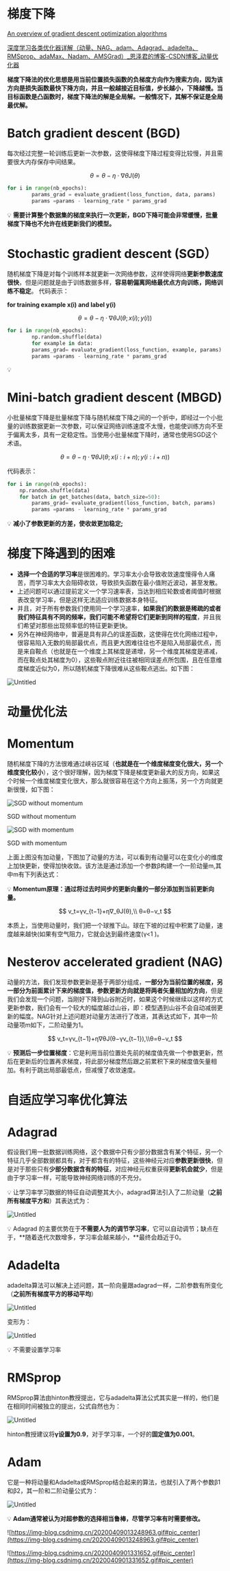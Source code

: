 # 梯度下降

[An overview of gradient descent optimization algorithms](https://ruder.io/optimizing-gradient-descent/index.html#fn6)

[深度学习各类优化器详解（动量、NAG、adam、Adagrad、adadelta、RMSprop、adaMax、Nadam、AMSGrad）_恩泽君的博客-CSDN博客_动量优化器](https://blog.csdn.net/qq_42109740/article/details/105401197?utm_medium=distribute.pc_relevant.none-task-blog-2~default~baidujs_baidulandingword~default-0-105401197-blog-106426728.pc_relevant_downloadblacklistv1&spm=1001.2101.3001.4242.1&utm_relevant_index=2)

**梯度下降法的优化思想是用当前位置损失函数的负梯度方向作为搜索方向，因为该方向是损失函数最快下降方向，并且一般越接近目标值，步长越小，下降越慢。当目标函数是凸函数时，梯度下降法的解是全局解。一般情况下，其解不保证是全局最优解。**

# ****Batch gradient descent (BGD)****

每次经过完整一轮训练后更新一次参数，这使得梯度下降过程变得比较慢，并且需要很大内存保存中间结果。

$$
θ=θ−η⋅∇θJ(θ)
$$

```python
for i in range(nb_epochs):
		params_grad = evaluate_gradient(loss_function, data, params)
		params =params - learning_rate * params_grad
```

💡 **需要计算整个数据集的梯度来执行一次更新，BGD下降可能会非常缓慢，批量梯度下降也不允许在线更新我们的模型。**


# ****Stochastic gradient descent (SGD）****

随机梯度下降是对每个训练样本就更新一次网络参数，这样使得网络**更新参数速度很快**，但是问题就是由于训练数据多样，**容易朝偏离网络最优点方向训练，网络训练不稳定**。
代码表示：

**for training example x(i) and label y(i)**

$$
θ=θ−η⋅∇θJ(θ;x(i);y(i))
$$

```python
for i in range(nb_epochs):
		np.random.shuffle(data)
		for example in data:
		params_grad= evaluate_gradient(loss_function, example, params)
		params =params - learning_rate * params_grad
```

💡


# ****Mini-batch gradient descent (MBGD)****

小批量梯度下降是批量梯度下降与随机梯度下降之间的一个折中，即经过一个小批量的训练数据更新一次参数，可以保证网络训练速度不太慢，也能使训练方向不至于偏离太多，具有一定稳定性。当使用小批量梯度下降时，通常也使用SGD这个术语。

$$
θ=θ−η⋅∇θJ(θ;x(i:i+n);y(i:i+n))
$$

代码表示：

```python
for i in range(nb_epochs):
    np.random.shuffle(data)
    for batch in get_batches(data, batch_size=50):
        params_grad= evaluate_gradient(loss_function, batch, params)
        params =params - learning_rate * params_grad
```

💡 **减小了参数更新的方差，使收敛更加稳定;**


# ****梯度下降遇到的困难****

- **选择一个合适的学习率**是很困难的。学习率太小会导致收敛速度慢得令人痛苦，而学习率太大会阻碍收敛，导致损失函数在最小值附近波动，甚至发散。
- 上述问题可以通过提前定义一个学习速率表，当达到相应轮数或者阈值时根据表改变学习率，但是这样无法适应训练数据本身特征。
- 并且，对于所有参数我们使用同一个学习速率，**如果我们的数据是稀疏的或者我们特征具有不同的频率，我们可能不希望将它们更新到同样的程度**，并且我们希望对那些出现频率低的特征更新更快。
- 另外在神经网络中，普遍是具有非凸的误差函数，这使得在优化网络过程中，很容易陷入无数的局部最优点，而且更大困难往往也不是陷入局部最优点，而是来自鞍点（也就是在一个维度上其梯度是递增，另一个维度其梯度是递减，而在鞍点处其梯度为0），这些鞍点附近往往被相同误差点所包围，且在任意维度梯度近似为0，所以随机梯度下降很难从这些鞍点逃出。如下图：

![Untitled](https://github.com/xucong1018/xucong1018.github.io/blob/master/img/梯度下降/Untitled.png?raw=true)

# **动量优化法**

# ****Momentum****

随机梯度下降的方法很难通过峡谷区域（**也就是在一个维度梯度变化很大，另一个维度变化较小**），这个很好理解，因为梯度下降是梯度更新最大的反方向，如果这个时候一个维度梯度变化很大，那么就很容易在这个方向上振荡，另一个方向就更新很慢，如下图：

![SGD without momentum](https://github.com/xucong1018/xucong1018.github.io/blob/master/img/梯度下降/Untitled%201.png?raw=true)

SGD without momentum

![SGD with momentum](https://github.com/xucong1018/xucong1018.github.io/blob/master/img/梯度下降/Untitled%202.png?raw=true)

SGD with momentum

上面上图没有加动量，下图加了动量的方法，可以看到有动量可以在变化小的维度上加快更新，使得加快收敛。该方法是通过添加一个参数β构建一个一阶动量m,其中m有下列表达式：

💡 ****Momentum原理：通过将过去时间步的更新向量的一部分添加到当前更新向量。****


$$
v_t=γv_{t−1}+η∇_θJ(θ),\\ θ=θ−v_t
$$

本质上，当使用动量时，我们把一个球推下山。球在下坡的过程中积累了动量，速度越来越快(如果有空气阻力，它就会达到最终速度(γ<1 )。

# ****Nesterov accelerated gradient (NAG)****

动量的方法，我们发现参数更新是基于两部分组成，**一部分为当前位置的梯度，另一部分为前面累计下来的梯度值，参数更新方向就是将两者矢量相加的方向**，但是我们会发现一个问题，当刚好下降到山谷附近时，如果这个时候继续以这样的方式更新参数，我们会有一个较大的幅度越过山谷，即：模型遇到山谷不会自动减弱更新的幅度。NAG针对上述问题对动量方法进行了改进，其表达式如下，其中一阶动量项m如下，二阶动量为1。

$$
v_t=γv_{t−1}+η∇θJ(θ−γv_{t−1}),\\θ=θ−v_t
$$


💡 **预测后一步位置梯度**：它是利用当前位置处先前的梯度值先做一个参数更新，然后在更新后的位置再求梯度，将此部分梯度然后跟之前累积下来的梯度值矢量相加。有利于跳出局部最低点，但减慢了收敛速度。


# **自适应学习率优化算法**

# ****Adagrad****

假设我们用一批数据训练网络，这个数据中只有少部分数据含有某个特征，另一个特征几乎全部数据都具有，对于都含有的特征，这些神经元对应**参数更新很快**，但是对于那些只有**少部分数据含有的特征**，对应神经元权重获得**更新机会就少**，但是由于学习率一样，可能导致神经网络训练的不充分。

💡 让学习率学习数据的特征自动调整其大小，adagrad算法引入了二阶动量（**之前所有梯度平方和**）其表达式为：


![Untitled](https://github.com/xucong1018/xucong1018.github.io/blob/master/img/梯度下降/Untitled%203.png?raw=true)

💡  Adagrad 的主要优势在于**不需要人为的调节学习率**，它可以自动调节；缺点在于，**随着迭代次数增多，学习率会越来越小，**最终会趋近于0。


# A****dadelta****

adadelta算法可以解决上述问题，其一阶向量跟adagrad一样，二阶参数有所变化（**之前所有梯度平方的移动平均**）

![Untitled](https://github.com/xucong1018/xucong1018.github.io/blob/master/img/梯度下降/Untitled%204.png?raw=true)

变形为：

![Untitled](https://github.com/xucong1018/xucong1018.github.io/blob/master/img/梯度下降/Untitled%205.png?raw=true)

💡 不需要设置学习率


# ****RMSprop****

RMSprop算法由hinton教授提出，它与adadelta算法公式其实是一样的，他们是在相同时间被独立的提出，公式自然也为：

![Untitled](https://github.com/xucong1018/xucong1018.github.io/blob/master/img/梯度下降/Untitled%206.png?raw=true)

hinton教授建议将**γ设置为0.9**，对于学习率，一个好的**固定值为0.001**。

# **Adam**

它是一种将动量和Adadelta或RMSprop结合起来的算法，也就引入了两个参数β1和β2，其一阶和二阶动量公式为：

![Untitled](https://github.com/xucong1018/xucong1018.github.io/blob/master/img/梯度下降/Untitled%207.png?raw=true)

💡 **Adam通常被认为对超参数的选择相当鲁棒，尽管学习率有时需要修改。**


![https://img-blog.csdnimg.cn/20200409013248963.gif#pic_center](https://img-blog.csdnimg.cn/20200409013248963.gif#pic_center)

![https://img-blog.csdnimg.cn/2020040901331652.gif#pic_center](https://img-blog.csdnimg.cn/2020040901331652.gif#pic_center)